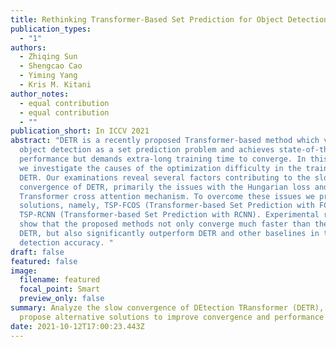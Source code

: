 ```yaml
---
title: Rethinking Transformer-Based Set Prediction for Object Detection
publication_types:
  - "1"
authors:
  - Zhiqing Sun
  - Shengcao Cao
  - Yiming Yang
  - Kris M. Kitani
author_notes:
  - equal contribution
  - equal contribution
  - ""
publication_short: In ICCV 2021
abstract: "DETR is a recently proposed Transformer-based method which views
  object detection as a set prediction problem and achieves state-of-the-art
  performance but demands extra-long training time to converge. In this paper,
  we investigate the causes of the optimization difficulty in the training of
  DETR. Our examinations reveal several factors contributing to the slow
  convergence of DETR, primarily the issues with the Hungarian loss and the
  Transformer cross attention mechanism. To overcome these issues we propose two
  solutions, namely, TSP-FCOS (Transformer-based Set Prediction with FCOS) and
  TSP-RCNN (Transformer-based Set Prediction with RCNN). Experimental results
  show that the proposed methods not only converge much faster than the original
  DETR, but also significantly outperform DETR and other baselines in terms of
  detection accuracy. "
draft: false
featured: false
image:
  filename: featured
  focal_point: Smart
  preview_only: false
summary: Analyze the slow convergence of DEtection TRansformer (DETR), and
  propose alternative solutions to improve convergence and performance of DETR.
date: 2021-10-12T17:00:23.443Z
---
```

